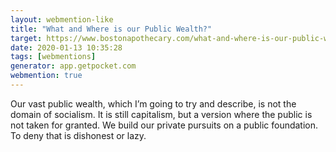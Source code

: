 ```yaml
---
layout: webmention-like
title: "What and Where is our Public Wealth?"
target: https://www.bostonapothecary.com/what-and-where-is-our-public-wealth/
date: 2020-01-13 10:35:28
tags: [webmentions]
generator: app.getpocket.com
webmention: true
---
```



Our vast public wealth, which I’m going to try and describe, is not the domain of socialism. It is still capitalism, but a version where the public is not taken for granted. We build our private pursuits on a public foundation. To deny that is dishonest or lazy.




